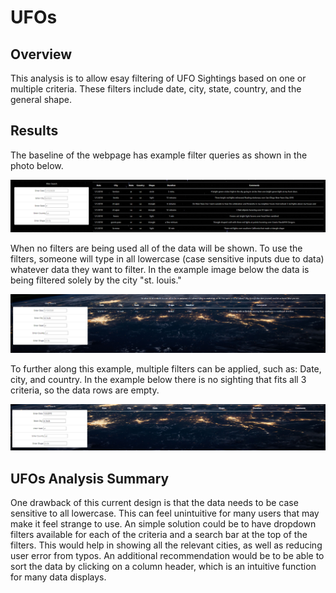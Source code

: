 # UFOs

## Overview

This analysis is to allow esay filtering of UFO Sightings based on one or multiple criteria. These filters include date, city, state, country, and the general shape.

## Results

The baseline of the webpage has example filter queries as shown in the photo below.

![NoFilter](./static/images/NoFilter.png)

When no filters are being used all of the data will be shown. To use the filters, someone will type in all lowercase (case sensitive inputs due to data) whatever data they want to filter. In the example image below the data is being filtered solely by the city "st. louis."

![CityFilter](./static/images/CityFilter.png)

To further along this example, multiple filters can be applied, such as: Date, city, and country. In the example below there is no sighting that fits all 3 criteria, so the data rows are empty.

![MultiFilter](./static/images/MultiFilter.png)

## UFOs Analysis Summary

One drawback of this current design is that the data needs to be case sensitive to all lowercase. This can feel unintuitive for many users that may make it feel strange to use. An simple solution could be to have dropdown filters available for each of the criteria and a search bar at the top of the filters. This would help in showing all the relevant cities, as well as reducing user error from typos. An additional recommendation would be to be able to sort the data by clicking on a column header, which is an intuitive function for many data displays.
